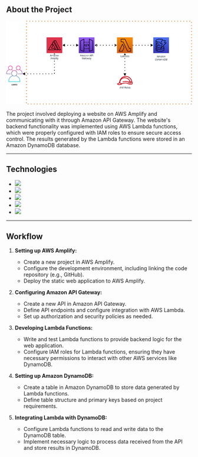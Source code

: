 ## About the Project
![](Serverless.png)

The project involved deploying a website on AWS Amplify and communicating with it through Amazon API Gateway. The website's backend functionality was implemented using AWS Lambda functions, which were properly configured with IAM roles to ensure secure access control. The results generated by the Lambda functions were stored in an Amazon DynamoDB database.


---
## Technologies
- ![](https://img.shields.io/badge/AWS%20Amplify-FF9900.svg?style=for-the-badge&logo=AWS-Amplify&logoColor=white)
- ![](https://img.shields.io/badge/AWS%20Lambda-FF9900.svg?style=for-the-badge&logo=AWS-Lambda&logoColor=white)
- ![](https://img.shields.io/badge/Amazon%20API%20Gateway-FF4F8B.svg?style=for-the-badge&logo=Amazon-API-Gateway&logoColor=white)
- ![](https://img.shields.io/badge/Amazon%20DynamoDB-4053D6.svg?style=for-the-badge&logo=Amazon-DynamoDB&logoColor=white)
- ![](https://img.shields.io/badge/Amazon%20Identity%20Access%20Management-DD344C.svg?style=for-the-badge&logo=Amazon-Identity-Access-Management&logoColor=white)

---
## Workflow

1. **Setting up AWS Amplify:**
   - Create a new project in AWS Amplify.
   - Configure the development environment, including linking the code repository (e.g., GitHub).
   - Deploy the static web application to AWS Amplify.

2. **Configuring Amazon API Gateway:**
   - Create a new API in Amazon API Gateway.
   - Define API endpoints and configure integration with AWS Lambda.
   - Set up authorization and security policies as needed.

3. **Developing Lambda Functions:**
   - Write and test Lambda functions to provide backend logic for the web application.
   - Configure IAM roles for Lambda functions, ensuring they have necessary permissions to interact with other AWS services like DynamoDB.

4. **Setting up Amazon DynamoDB:**
   - Create a table in Amazon DynamoDB to store data generated by Lambda functions.
   - Define table structure and primary keys based on project requirements.

5. **Integrating Lambda with DynamoDB:**
   - Configure Lambda functions to read and write data to the DynamoDB table.
   - Implement necessary logic to process data received from the API and store results in DynamoDB.



